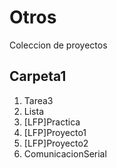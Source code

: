 # Otros
Coleccion de proyectos
## Carpeta1
1. Tarea3
2. Lista
3. [LFP]Practica
4. [LFP]Proyecto1
5. [LFP]Proyecto2
6. ComunicacionSerial
